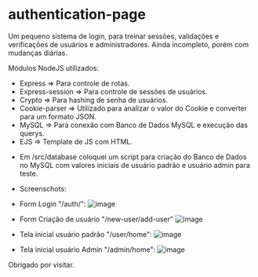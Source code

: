# authentication-page

Um pequeno sistema de login, para treinar sessões, validações e verificações de usuários e administradores.
Ainda incompleto, porém com mudanças diárias.

Módulos NodeJS utilizados:
- Express => Para controle de rotas.
- Express-session => Para controle de sessões de usuários.
- Crypto => Para hashing de senha de usuários.
- Cookie-parser => Utilizado para analizar o valor do Cookie e converter para um formato JSON.
- MySQL => Para conexão com Banco de Dados MySQL e execução das querys.
- EJS => Template de JS com HTML.

* Em /src/database coloquei um script para criação do Banco de Dados no MySQL com valores iniciais de usuário padrão e usuário admin para teste.

* Screenschots:

- Form Login "/auth/":
![image](https://user-images.githubusercontent.com/43563007/157667098-1ae729a3-c5a5-472b-9829-0e77ab1fa54c.png)

- Form Criação de usuário "/new-user/add-user"
![image](https://user-images.githubusercontent.com/43563007/157667231-3335085f-308b-4c44-aed4-323cd0e1b71c.png)

- Tela inicial usuário padrão "/user/home":
![image](https://user-images.githubusercontent.com/43563007/157667363-004200b0-a6ba-4f8d-8be5-222ab7e85ae6.png)

- Tela inicial usuário Admin "/admin/home":
![image](https://user-images.githubusercontent.com/43563007/157667452-3b467d23-f630-4f1f-97c2-dd351860423b.png)


Obrigado por visitar.
